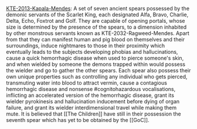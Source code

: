 [KTE-2013-Kapala-Mendes](https://scp-db.fandom.com/wiki/KTE-2013-Kapala-Mendes "w:c:scp-db:KTE-2013-Kapala-Mendes"): A set of seven ancient spears possessed by the demonic servants of the Scarlet King, each designated Alfa, Bravo, Charlie, Delta, Echo, Foxtrot and Golf. They are capable of opening portals, whose size is determined by the presence of the spears, to a dimension inhabited by other monstrous servants known as KTE-2032-Ragweed-Mendes. Apart from that they can manifest human and pig blood on themselves and their surroundings, induce nightmares to those in their proximity which eventually leads to the subjects developing phobias and hallucinations, cause a quick hemorrhagic disease when used to pierce someone's skin, and when wielded by someone the demons trapped within would possess the wielder and go to gather the other spears. Each spear also possess their own unique properties such as controlling any individual who gets pierced, transmuting water into blood to attract vermin, cause a contagious hemorrhagic disease and nonsense #cognitohazardous vocalisations, inflicting an accelerated version of the hemorrhagic disease, grant its wielder pyrokinesis and hallucination inducement before dying of organ failure, and grant its wielder interdimensional travel while making them mute. It is believed that [[The Children]] have still in their possession the seventh spear which has yet to be obtained by the [[GoC]].